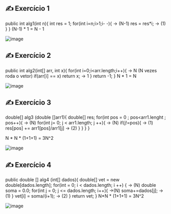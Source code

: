 ## ✍ Exercício 1
public int alg1(int n){
	int res = 1;
	for(int i=n;i>1;i- -){      → (N-1)
    res = res*i;        → (1)
  }
}
(N-1) * 1 = N - 1

![image](https://user-images.githubusercontent.com/92491730/195956952-19bfa16b-9121-4587-ba03-ecdc19b4b5b0.png)


## ✍ Exercício 2
public int alg2(int[] arr, int x){
	for(int i=0;i<arr.length;i++){   → N (N vezes roda o vetor)
		if(arr[i] == x) return x;	→ 1
  }
return -1;
}
N * 1 = N

![image](https://user-images.githubusercontent.com/92491730/195956984-0c7d1cab-8d07-4380-8d4d-4e55b9d26823.png)



## ✍ Exercício 3
double[] alg3 (double []arr1){
	double[] res;
	for(int pos = 0 ; pos<arr1.lenght ; pos++){ → (N)
		for(int j= 0; j < arr1.length; j ++){  → (N)
	    if(j!=pos){  → (1)
         res[pos] += arr1[pos]/arr1[j] → (2)
      }
    }
  }
}

N * N * (1+1+1) = 3N^2

![image](https://user-images.githubusercontent.com/92491730/195957007-87453e3b-3328-497c-94d7-8b6b9758bcd8.png)


## ✍ Exercício 4
public double [] alg4 (int[] dados){
	double[] vet = new double[dados.length];
	for(int = 0; i < dados.length; i ++) { → (N)
		double soma = 0.0;
		for(int j = 0; j <= dados.length; i++){ →(N)
	    soma+=dados[j]; → (1)
    }
    vet[i] = soma/(i+1); → (2)
  }
	return vet;	
}
N*N * (1+1+1) = 3N^2

![image](https://user-images.githubusercontent.com/92491730/195957022-4496dded-3b61-4640-bb47-afdf6c235c6e.png)





